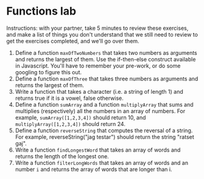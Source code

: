 # Functions lab

Instructions: with your partner, take 5 minutes to review these exercises, and make a list of things you don't understand that we still need to review to get the exercises completed, and we'll go over them.

1. Define a function `maxOfTwoNumbers` that takes two numbers as arguments and returns the largest of them. Use the if-then-else construct available in Javascript. You'll have to remember your pre-work, or do some googling to figure this out.
2. Define a function `maxOfThree` that takes three numbers as arguments and returns the largest of them.
3. Write a function that takes a character (i.e. a string of length 1) and returns true if it is a vowel, false otherwise.
4. Define a function `sumArray` and a function `multiplyArray` that sums and multiplies (respectively) all the numbers in an array of numbers. For example, `sumArray([1,2,3,4])` should return 10, and `multiplyArray([1,2,3,4])` should return 24.
5. Define a function `reverseString` that computes the reversal of a string. For example, reverseString("jag testar") should return the string "ratset gaj".
6. Write a function `findLongestWord` that takes an array of words and returns the length of the longest one.
7. Write a function `filterLongWords` that takes an array of words and an number `i` and returns the array of words that are longer than i.